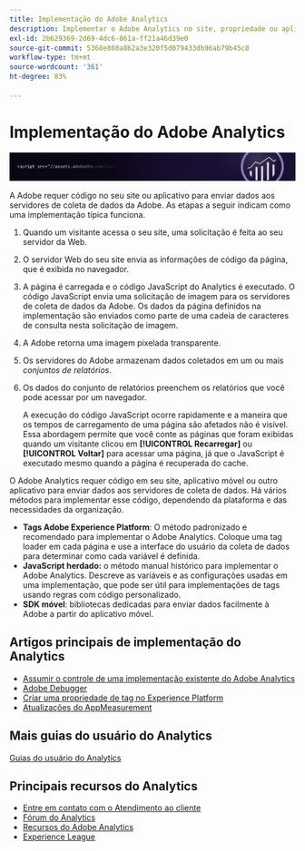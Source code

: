 ```yaml
---
title: Implementação do Adobe Analytics
description: Implementar o Adobe Analytics no site, propriedade ou aplicativo.
exl-id: 2b629369-2d69-4dc6-861a-ff21a46d39e0
source-git-commit: 5368e808a862a3e320f5d079433db96ab79b45c8
workflow-type: tm+mt
source-wordcount: '361'
ht-degree: 83%

---
```


# Implementação do Adobe Analytics

![Banner](../../assets/doc_banner_implement.png)

A Adobe requer código no seu site ou aplicativo para enviar dados aos servidores de coleta de dados da Adobe. As etapas a seguir indicam como uma implementação típica funciona.

1. Quando um visitante acessa o seu site, uma solicitação é feita ao seu servidor da Web.
2. O servidor Web do seu site envia as informações de código da página, que é exibida no navegador.
3. A página é carregada e o código JavaScript do Analytics é executado.
O código JavaScript envia uma solicitação de imagem para os servidores de coleta de dados da Adobe. Os dados da página definidos na implementação são enviados como parte de uma cadeia de caracteres de consulta nesta solicitação de imagem.

4. A Adobe retorna uma imagem pixelada transparente.
5. Os servidores do Adobe armazenam dados coletados em um ou mais *conjuntos de relatórios*.
6. Os dados do conjunto de relatórios preenchem os relatórios que você pode acessar por um navegador.

   A execução do código JavaScript ocorre rapidamente e a maneira que os tempos de carregamento de uma página são afetados não é visível. Essa abordagem permite que você conte as páginas que foram exibidas quando um visitante clicou em **[!UICONTROL Recarregar]** ou **[!UICONTROL Voltar]** para acessar uma página, já que o JavaScript é executado mesmo quando a página é recuperada do cache.

O Adobe Analytics requer código em seu site, aplicativo móvel ou outro aplicativo para enviar dados aos servidores de coleta de dados. Há vários métodos para implementar esse código, dependendo da plataforma e das necessidades da organização.

* **Tags Adobe Experience Platform**: O método padronizado e recomendado para implementar o Adobe Analytics. Coloque uma tag loader em cada página e use a interface do usuário da coleta de dados para determinar como cada variável é definida.
* **JavaScript herdado:** o método manual histórico para implementar o Adobe Analytics. Descreve as variáveis e as configurações usadas em uma implementação, que pode ser útil para implementações de tags usando regras com código personalizado.
* **SDK móvel**: bibliotecas dedicadas para enviar dados facilmente à Adobe a partir do aplicativo móvel.

## Artigos principais de implementação do Analytics

* [Assumir o controle de uma implementação existente do Adobe Analytics](/help/implement/prepare/existing-implementation.md)
* [Adobe Debugger](validate/debugger.md)
* [Criar uma propriedade de tag no Experience Platform](launch/create-analytics-property.md)
* [Atualizações do AppMeasurement](appmeasurement-updates.md)

## Mais guias do usuário do Analytics

[Guias do usuário do Analytics](/help/landing/home.md)

## Principais recursos do Analytics

* [Entre em contato com o Atendimento ao cliente](https://helpx.adobe.com/br/contact/enterprise-support.ec.html)
* [Fórum do Analytics](https://forums.adobe.com/community/experience-cloud/analytics-cloud/analytics)
* [Recursos do Adobe Analytics](https://forums.adobe.com/message/10660755)
* [Experience League](https://landing.adobe.com/experience-league/)
